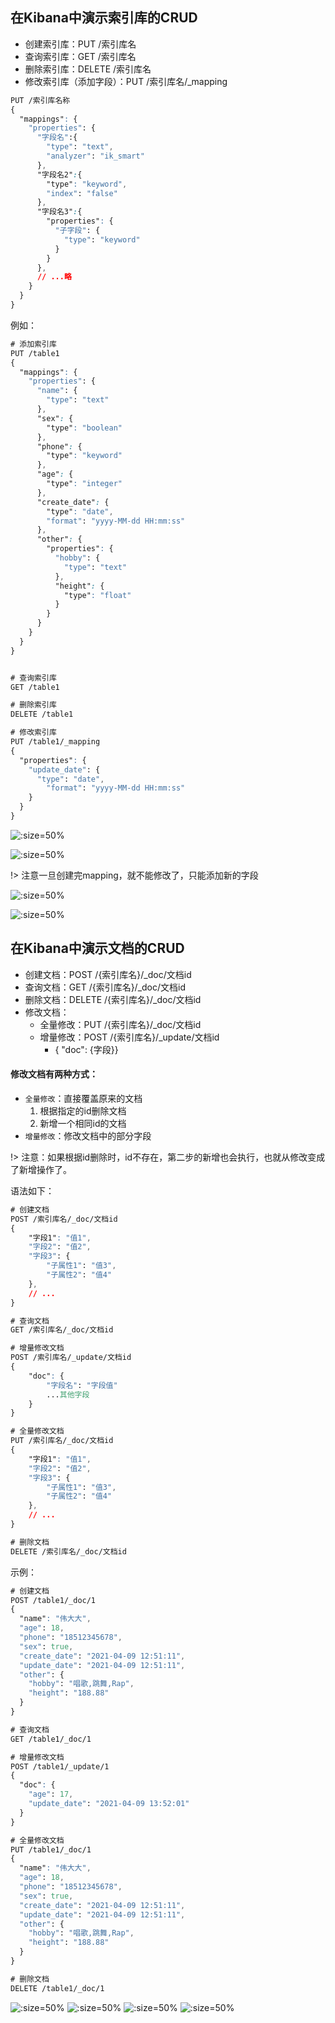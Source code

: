 ## 在Kibana中演示索引库的CRUD

- 创建索引库：PUT /索引库名
- 查询索引库：GET /索引库名
- 删除索引库：DELETE /索引库名
- 修改索引库（添加字段）：PUT /索引库名/_mapping

```css
PUT /索引库名称
{
  "mappings": {
    "properties": {
      "字段名":{
        "type": "text",
        "analyzer": "ik_smart"
      },
      "字段名2":{
        "type": "keyword",
        "index": "false"
      },
      "字段名3":{
        "properties": {
          "子字段": {
            "type": "keyword"
          }
        }
      },
      // ...略
    }
  }
}

```

例如：

```css
# 添加索引库
PUT /table1
{
  "mappings": {
    "properties": {
      "name": {
        "type": "text"
      },
      "sex": {
        "type": "boolean"
      },
      "phone": {
        "type": "keyword"
      },
      "age": {
        "type": "integer"
      },
      "create_date": {
        "type": "date",
        "format": "yyyy-MM-dd HH:mm:ss"
      },
      "other": {
        "properties": {
          "hobby": {
            "type": "text"
          },
          "height": {
            "type": "float"
          }
        }
      }
    }
  }
}


# 查询索引库
GET /table1

# 删除索引库
DELETE /table1

# 修改索引库
PUT /table1/_mapping
{
  "properties": {
    "update_date": {
      "type": "date",
        "format": "yyyy-MM-dd HH:mm:ss"
    }
  }
}

```


![](./img/2-2.png ':size=50%')

![](./img/2-3.png ':size=50%')

!> 注意一旦创建完mapping，就不能修改了，只能添加新的字段

![](./img/2-4.png ':size=50%')

![](./img/2-5.png ':size=50%')


## 在Kibana中演示文档的CRUD

- 创建文档：POST /{索引库名}/_doc/文档id
- 查询文档：GET /{索引库名}/_doc/文档id
- 删除文档：DELETE /{索引库名}/_doc/文档id
- 修改文档：
    - 全量修改：PUT /{索引库名}/_doc/文档id
    - 增量修改：POST /{索引库名}/_update/文档id 
      - { "doc": {字段}}

#### 修改文档有两种方式：
- `全量修改`：直接覆盖原来的文档
  1. 根据指定的id删除文档
  2. 新增一个相同id的文档
- `增量修改`：修改文档中的部分字段

!> 注意：如果根据id删除时，id不存在，第二步的新增也会执行，也就从修改变成了新增操作了。

语法如下：
```css
# 创建文档
POST /索引库名/_doc/文档id
{
    "字段1": "值1",
    "字段2": "值2",
    "字段3": {
        "子属性1": "值3",
        "子属性2": "值4"
    },
    // ...
}

# 查询文档
GET /索引库名/_doc/文档id

# 增量修改文档
POST /索引库名/_update/文档id
{
    "doc": {
        "字段名": "字段值"
        ...其他字段
    }
}

# 全量修改文档
PUT /索引库名/_doc/文档id
{
    "字段1": "值1",
    "字段2": "值2",
    "字段3": {
        "子属性1": "值3",
        "子属性2": "值4"
    },
    // ...
}

# 删除文档
DELETE /索引库名/_doc/文档id
```

示例：
```css
# 创建文档
POST /table1/_doc/1
{
  "name": "伟大大",
  "age": 18,
  "phone": "18512345678",
  "sex": true,
  "create_date": "2021-04-09 12:51:11",
  "update_date": "2021-04-09 12:51:11",
  "other": {
    "hobby": "唱歌,跳舞,Rap",
    "height": "188.88"
  }
}

# 查询文档
GET /table1/_doc/1

# 增量修改文档
POST /table1/_update/1
{
  "doc": {
    "age": 17,
    "update_date": "2021-04-09 13:52:01"
  }
}

# 全量修改文档
PUT /table1/_doc/1
{
  "name": "伟大大",
  "age": 18,
  "phone": "18512345678",
  "sex": true,
  "create_date": "2021-04-09 12:51:11",
  "update_date": "2021-04-09 12:51:11",
  "other": {
    "hobby": "唱歌,跳舞,Rap",
    "height": "188.88"
  }
}

# 删除文档
DELETE /table1/_doc/1
```

![](./img/2-6.png ':size=50%')
![](./img/2-7.png ':size=50%')
![](./img/2-8.png ':size=50%')
![](./img/2-9.png ':size=50%')